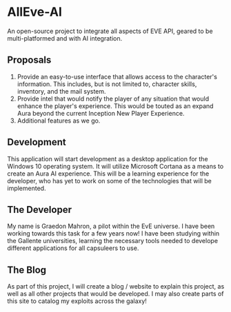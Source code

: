 # AllEve-AI
An open-source project to integrate all aspects of EVE API, geared to be multi-platformed and with AI integration.

## Proposals
1. Provide an easy-to-use interface that allows access to the character's information. This includes, but is not limited to, character skills, inventory, and the mail system.
2. Provide intel that would notify the player of any situation that would enhance the player's experience. This would be touted as an expand Aura beyond the current Inception New Player Experience.
3. Additional features as we go.

## Development
This application will start development as a desktop application for the Windows 10 operating system. It will utilize Microsoft Cortana as a means to create an Aura AI experience. This will be a learning experience for the developer, who has yet to work on some of the technologies that will be implemented.

## The Developer
My name is Graedon Mahron, a pilot within the EvE universe. I have been working towards this task for a few years now! I have been studying within the Gallente universities, learning the necessary tools needed to develope different applications for all capsuleers to use.

## The Blog
As part of this project, I will create a blog / website to explain this project, as well as all other projects that would be developed. I may also create parts of this site to catalog my exploits across the galaxy!